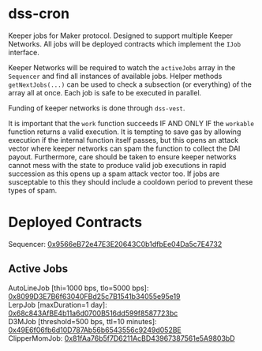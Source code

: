 # dss-cron

Keeper jobs for Maker protocol. Designed to support multiple Keeper Networks. All jobs will be deployed contracts which implement the `IJob` interface.

Keeper Networks will be required to watch the `activeJobs` array in the `Sequencer` and find all instances of available jobs. Helper methods `getNextJobs(...)` can be used to check a subsection (or everything) of the array all at once. Each job is safe to be executed in parallel.

Funding of keeper networks is done through `dss-vest`.

It is important that the `work` function succeeds IF AND ONLY IF the `workable` function returns a valid execution. It is tempting to save gas by allowing execution if the internal function itself passes, but this opens an attack vector where keeper networks can spam the function to collect the DAI payout. Furthermore, care should be taken to ensure keeper networks cannot mess with the state to produce valid job executions in rapid succession as this opens up a spam attack vector too. If jobs are susceptable to this they should include a cooldown period to prevent these types of spam.

# Deployed Contracts

Sequencer: [0x9566eB72e47E3E20643C0b1dfbEe04Da5c7E4732](https://etherscan.io/address/0x9566eB72e47E3E20643C0b1dfbEe04Da5c7E4732#code)  

## Active Jobs

AutoLineJob [thi=1000 bps, tlo=5000 bps]: [0x8099D3E7B6f63040FBd25c7B1541b34055e95e19](https://etherscan.io/address/0x8099D3E7B6f63040FBd25c7B1541b34055e95e19#code)  
LerpJob [maxDuration=1 day]: [0x68c843AfBE4b11a6d0700B516dd599f8587723bc](https://etherscan.io/address/0x68c843AfBE4b11a6d0700B516dd599f8587723bc#code)  
D3MJob [threshold=500 bps, ttl=10 minutes]: [0x49E6f06fb6d10D787Ab56b6543556c9249d052BE](https://etherscan.io/address/0x49E6f06fb6d10D787Ab56b6543556c9249d052BE#code)  
ClipperMomJob: [0x81fAa76b5f7D6211AcBD43967387561e5A9803bD](https://etherscan.io/address/0x81fAa76b5f7D6211AcBD43967387561e5A9803bD#code)  
